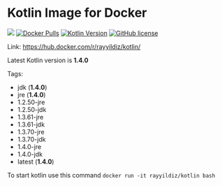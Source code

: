Kotlin Image for Docker
===

[![](https://images.microbadger.com/badges/image/rayyildiz/kotlin.svg)](https://microbadger.com/images/rayyildiz/kotlin "Kotlin Image") [![Docker Pulls](https://img.shields.io/docker/pulls/rayyildiz/kotlin.svg)](https://hub.docker.com/r/rayyildiz/kotlin/) [![Kotlin Version](https://img.shields.io/badge/latest--kotlin--version-1.3.70-red.svg)](https://github.com/rayyildiz/docker-kotlin/blob/master/Dockerfile) [![GitHub license](https://img.shields.io/github/license/rayyildiz/docker-kotlin.svg)](https://github.com/rayyildiz/docker-kotlin/blob/master/LICENSE)


Link: https://hub.docker.com/r/rayyildiz/kotlin/

Latest Kotlin version is **1.4.0**

Tags:
* jdk (**1.4.0**)
* jre (**1.4.0**)
* 1.2.50-jre
* 1.2.50-jdk
* 1.3.61-jre
* 1.3.61-jdk
* 1.3.70-jre
* 1.3.70-jdk
* 1.4.0-jre
* 1.4.0-jdk
* latest (**1.4.0**)


To start kotlin use this command ```docker run -it rayyildiz/kotlin bash``` 
